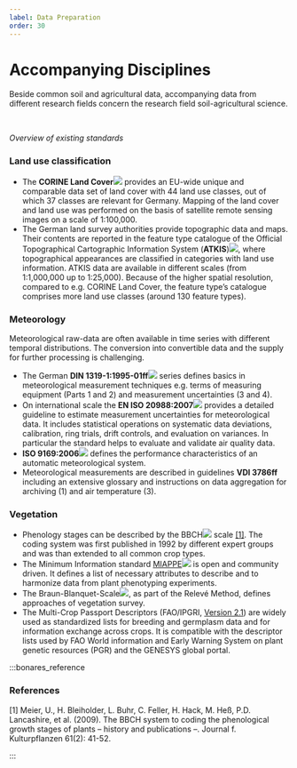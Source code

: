```yaml
---
label: Data Preparation
order: 30
---
```


# Accompanying Disciplines

Beside common soil and agricultural data, accompanying data from different research fields concern the research field 
soil-agricultural science.

<br>

_Overview of existing standards_

### Land use classification

- The **CORINE Land Cover**![](/static/img/two_star.png) provides an EU-wide unique and comparable data set of land cover with 44 land use classes, 
out of which 37 classes are relevant for Germany. Mapping of the land cover and land use was performed on the basis of 
satellite remote sensing images on a scale of 1:100,000.
- The German land survey authorities provide topographic data and maps. Their contents are reported in the feature type 
catalogue of the Official Topographical Cartographic Information System (**ATKIS**)![](/static/img/two_star.png), where topographical appearances are 
classified in categories with land use information. ATKIS data are available in different scales (from 1:1,000,000 up to 1:25,000). 
Because of the higher spatial resolution, compared to e.g. CORINE Land Cover, the feature type’s catalogue comprises more 
land use classes (around 130 feature types).

### Meteorology

Meteorological raw-data are often available in time series with different temporal distributions. 
The conversion into convertible data and the supply for further processing is challenging.

- The German **DIN 1319-1:1995-01ff**![](/static/img/two_star.png)  series defines basics in meteorological measurement techniques e.g. terms of measuring 
equipment (Parts 1 and 2) and measurement uncertainties (3 and 4).
- On international scale the **EN ISO 20988:2007**![](/static/img/two_star.png)  provides a detailed guideline to estimate measurement uncertainties 
for meteorological data. It includes statistical operations on systematic data deviations, calibration, ring trials, drift controls,
and evaluation on variances. In particular the standard helps to evaluate and validate air quality data.
- **ISO 9169:2006**![](/static/img/two_star.png)  defines the performance characteristics of an automatic meteorological system.
- Meteorological measurements are described in guidelines **VDI 3786ff** including an extensive glossary and instructions on data aggregation for archiving (1) and air temperature (3).

### Vegetation
- Phenology stages can be described by the BBCH![](/static/img/two_star.png)  scale [[1]](https://www.researchgate.net/publication/281574833_The_BBCH_system_to_coding_the_phenological_growth_stages_of_plants-history_and_publications).
The coding system was first published in 1992 by different expert groups and was than extended to all common crop types.
- The Minimum Information standard [MIAPPE](https://www.miappe.org)![](/static/img/two_star.png)  is open and community driven.
It defines a list of necessary attributes to describe and to harmonize data from plant phenotyping experiments.
- The Braun-Blanquet-Scale![](/static/img/two_star.png), as part of the Relevé Method, defines approaches of vegetation survey.
- The Multi-Crop Passport Descriptors (FAO/IPGRI, [Version 2.1](https://www.bioversityinternational.org/fileadmin/user_upload/online_library/publications/pdfs/FAOBIOVERSITY_MULTI-CROP_PASSPORT_DESCRIPTORS_V.2.1_2015_2020.pdf)) are widely used as standardized lists for breeding and germplasm
data and for information exchange across crops. It is compatible with the descriptor lists used by FAO World information
and Early Warning System on plant genetic resources (PGR) and the GENESYS global portal.

:::bonares_reference

### References

[1] Meier, U., H. Bleiholder, L. Buhr, C. Feller, H. Hack, M. Heß, P.D. Lancashire, et al. (2009).
The BBCH system to coding the phenological growth stages of plants – history and publications –. Journal f. Kulturpflanzen 61(2): 41-52.

:::